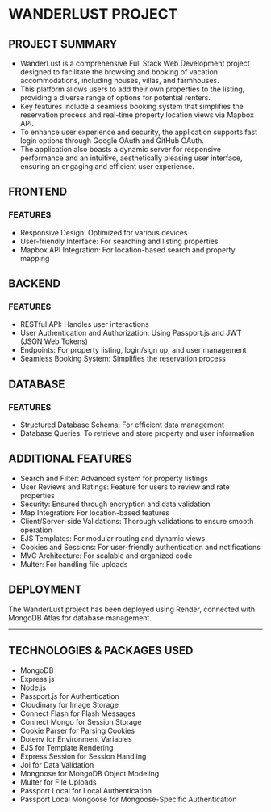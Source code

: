 # WANDERLUST PROJECT

## PROJECT SUMMARY
- WanderLust is a comprehensive Full Stack Web Development project designed to facilitate the browsing and booking of vacation accommodations, including houses, villas, and farmhouses.
- This platform allows users to add their own properties to the listing, providing a diverse range of options for potential renters.
- Key features include a seamless booking system that simplifies the reservation process and real-time property location views via Mapbox API.
- To enhance user experience and security, the application supports fast login options through Google OAuth and GitHub OAuth.
- The application also boasts a dynamic server for responsive performance and an intuitive, aesthetically pleasing user interface, ensuring an engaging and efficient user experience.

## FRONTEND
### FEATURES
- Responsive Design: Optimized for various devices
- User-friendly Interface: For searching and listing properties
- Mapbox API Integration: For location-based search and property mapping
    
## BACKEND
### FEATURES
- RESTful API: Handles user interactions
- User Authentication and Authorization: Using Passport.js and JWT (JSON Web Tokens)
- Endpoints: For property listing, login/sign up, and user management
- Seamless Booking System: Simplifies the reservation process

## DATABASE
### FEATURES
- Structured Database Schema: For efficient data management
- Database Queries: To retrieve and store property and user information

## ADDITIONAL FEATURES
- Search and Filter: Advanced system for property listings
- User Reviews and Ratings: Feature for users to review and rate properties
- Security: Ensured through encryption and data validation
- Map Integration: For location-based features
- Client/Server-side Validations: Thorough validations to ensure smooth operation
- EJS Templates: For modular routing and dynamic views
- Cookies and Sessions: For user-friendly authentication and notifications
- MVC Architecture: For scalable and organized code
- Multer: For handling file uploads

## DEPLOYMENT
The WanderLust project has been deployed using Render, connected with MongoDB Atlas for database management.

---

## TECHNOLOGIES & PACKAGES USED
- MongoDB
- Express.js
- Node.js
- Passport.js for Authentication
- Cloudinary for Image Storage
- Connect Flash for Flash Messages
- Connect Mongo for Session Storage
- Cookie Parser for Parsing Cookies
- Dotenv for Environment Variables
- EJS for Template Rendering
- Express Session for Session Handling
- Joi for Data Validation
- Mongoose for MongoDB Object Modeling
- Multer for File Uploads
- Passport Local for Local Authentication
- Passport Local Mongoose for Mongoose-Specific Authentication
